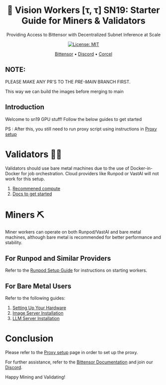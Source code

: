 <div align="center">

# **👀 Vision Workers [τ, τ] SN19: Starter Guide for Miners & Validators**
Providing Access to Bittensor with Decentralized Subnet Inference at Scale

[![License: MIT](https://img.shields.io/badge/License-MIT-yellow.svg)](https://opensource.org/licenses/MIT)

[Bittensor](https://bittensor.com/whitepaper) • [Discord](https://discord.gg/dR865yTPaZ) • [Corcel](https://app.corcel.io/studio)
</div>

## NOTE:
PLEASE MAKE ANY PR'S TO THE *PRE-MAIN* BRANCH FIRST.

This way we can build the images before merging to main

## Introduction

Welcome to sn19 GPU stuff! Follow the below guides to get started

PS : After this, you still need to run proxy script using instructions in [Proxy setup](https://github.com/namoray/vision)

# Validators 👨‍⚖️

Validators should use bare metal machines due to the use of Docker-in-Docker for job orchestration. Cloud providers like Runpod or VastAI will not work for this setup.

1. [Recommened compute](recommend-compute.md)
2. [Docs to get started](validator_orchestrator/docs/README.md)

# Miners ⛏️

Miner workers can operate on both Runpod/VastAI and bare metal machines, although bare metal is recommended for better performance and stability.

## For Runpod and Similar Providers

Refer to the [Runpod Setup Guide](https://github.com/namoray/vision/blob/main/docs/mining.md#worker-server-setup) for instructions on starting workers.

## For Bare Metal Users

Refer to the following guides:
1. [Setting Up Your Hardware](generic_docs/bootstrap.md)
2. [Image Server Installation](image_server/docs/installation_base.md)
3. [LLM Server Installation](llm_server/docs/installation_base.md)

# Conclusion

Please refer to the [Proxy setup](https://github.com/namoray/vision) page in order to set up the proxy.

For further assistance, refer to the [Bittensor Documentation](https://docs.bittensor.com/) and join our [Discord](https://discord.gg/dR865yTPaZ).

Happy Mining and Validating!
